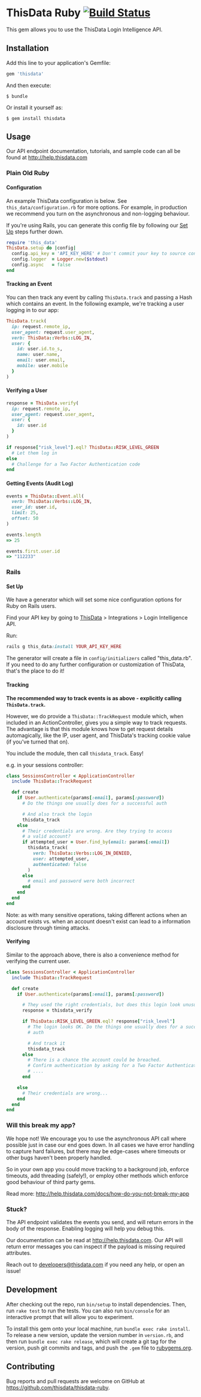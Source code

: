 # ThisData Ruby [![Build Status](https://travis-ci.org/thisdata/thisdata-ruby.png?branch=master)](https://travis-ci.org/thisdata/thisdata-ruby)

This gem allows you to use the ThisData Login Intelligence API.

## Installation

Add this line to your application's Gemfile:

```ruby
gem 'thisdata'
```

And then execute:

    $ bundle

Or install it yourself as:

    $ gem install thisdata

## Usage

Our API endpoint documentation, tutorials, and sample code can all be found at
http://help.thisdata.com

### Plain Old Ruby

#### Configuration

An example ThisData configuration is below. See `this_data/configuration.rb` for
more options. For example, in production we recommend you turn on
 the asynchronous and non-logging behaviour.

If you're using Rails, you can generate this config file by following our
[Set Up](#set-up) steps further down.


```ruby
require 'this_data'
ThisData.setup do |config|
  config.api_key = 'API_KEY_HERE' # Don't commit your key to source control!
  config.logger  = Logger.new($stdout)
  config.async   = false
end
```

#### Tracking an Event

You can then track any event by calling `ThisData.track` and passing a Hash which
contains an event. In the following example, we're tracking a user logging in
to our app:

```ruby
ThisData.track(
  ip: request.remote_ip,
  user_agent: request.user_agent,
  verb: ThisData::Verbs::LOG_IN,
  user: {
    id: user.id.to_s,
    name: user.name,
    email: user.email,
    mobile: user.mobile
  }
)
```

#### Verifying a User

```ruby
response = ThisData.verify(
  ip: request.remote_ip,
  user_agent: request.user_agent,
  user: {
    id: user.id
  }
)

if response["risk_level"].eql? ThisData::RISK_LEVEL_GREEN
  # Let them log in
else
  # Challenge for a Two Factor Authentication code
end
```


#### Getting Events (Audit Log)

```ruby
events = ThisData::Event.all(
  verb: ThisData::Verbs::LOG_IN,
  user_id: user.id,
  limit: 25,
  offset: 50
)

events.length
=> 25

events.first.user.id
=> "112233"
```

### Rails

#### Set Up

We have a generator which will set some nice configuration options for Ruby on
Rails users.

Find your API key by going to [ThisData](https://thisdata.com) >
  Integrations > Login Intelligence API.

Run:

```ruby
rails g this_data:install YOUR_API_KEY_HERE
```

The generator will create a file in `config/initializers` called "this_data.rb".
If you need to do any further configuration or customization of ThisData,
that's the place to do it!

#### Tracking

**The recommended way to track events is as above - explicitly calling
`ThisData.track`.**

However, we do provide a `ThisData::TrackRequest` module which, when included in
an ActionController, gives you a simple way to track requests. The advantage
is that this module knows how to get request details automagically, like the IP,
user agent, and ThisData's tracking cookie value (if you've turned that on).

You include the module, then call `thisdata_track`. Easy!

e.g. in your sessions controller:

```ruby
class SessionsController < ApplicationController
  include ThisData::TrackRequest

  def create
    if User.authenticate(params[:email], params[:password])
      # Do the things one usually does for a successful auth

      # And also track the login
      thisdata_track
    else
      # Their credentials are wrong. Are they trying to access
      # a valid account?
      if attempted_user = User.find_by(email: params[:email])
        thisdata_track(
          verb: ThisData::Verbs::LOG_IN_DENIED,
          user: attempted_user,
          authenticated: false
        )
      else
        # email and password were both incorrect
      end
    end
  end
end
```

Note: as with many sensitive operations, taking different actions when an
account exists vs. when an account doesn't exist can lead to a information
disclosure through timing attacks.


#### Verifying

Similar to the approach above, there is also a convenience method for verifying
the current user.

```ruby
class SessionsController < ApplicationController
  include ThisData::TrackRequest

  def create
    if User.authenticate(params[:email], params[:password])

      # They used the right credentials, but does this login look unusual?
      response = thisdata_verify

      if ThisData::RISK_LEVEL_GREEN.eql? response["risk_level"]
        # The login looks OK. Do the things one usually does for a successful
        # auth

        # And track it
        thisdata_track
      else
        # There is a chance the account could be breached.
        # Confirm authentication by asking for a Two Factor Authentication code
        # ....
      end

    else
      # Their credentials are wrong...
    end
  end
end
```

### Will this break my app?

We hope not! We encourage you to use the asynchronous API call where possible
just in case our end goes down. In all cases we have error handling to capture
hard failures, but there may be edge-cases where timeouts or other bugs haven't
been properly handled.

So in your own app you could move tracking to a background job, enforce timeouts,
add threading (safely!), or employ other methods which enforce good behaviour of
third party gems.

Read more: http://help.thisdata.com/docs/how-do-you-not-break-my-app


### Stuck?

The API endpoint validates the events you send, and will return errors in the
body of the response. Enabling logging will help you debug this.

Our documentation can be read at http://help.thisdata.com. Our API will return
error messages you can inspect if the payload is missing required attributes.

Reach out to developers@thisdata.com if you need any help, or open an issue!

## Development

After checking out the repo, run `bin/setup` to install dependencies. Then, run `rake test` to run the tests. You can also run `bin/console` for an interactive prompt that will allow you to experiment.

To install this gem onto your local machine, run `bundle exec rake install`. To release a new version, update the version number in `version.rb`, and then run `bundle exec rake release`, which will create a git tag for the version, push git commits and tags, and push the `.gem` file to [rubygems.org](https://rubygems.org).

## Contributing

Bug reports and pull requests are welcome on GitHub at https://github.com/thisdata/thisdata-ruby.
